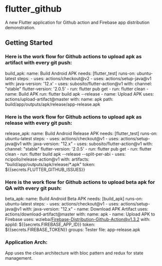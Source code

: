 # flutter_github

A new Flutter application for Github action and Firebase app distribution demonstration.

## Getting Started

### Here is the work flow for Github actions to upload apk as artifact with every git push:

build_apk:
    name: Build Android APK
    needs: [flutter_test]
    runs-on: ubuntu-latest
    steps:
      - uses: actions/checkout@v2
      - uses: actions/setup-java@v1
        with:
          java-version: '12.x'
      - uses: subosito/flutter-action@v1
        with:
          channel: "stable"
          flutter-version: '2.0.5'
      - run: flutter pub get
      - run: flutter clean
      - name: Build APK
        run: flutter build apk --release
      - name: Upload APK
        uses: actions/upload-artifact@master
        with:
          name: apk
          path: build/app/outputs/apk/release/app-release.apk

### Here is the work flow for Github actions to upload apk as release with every git push:

release_apk:
    name: Build Android Release APK
    needs: [flutter_test]
    runs-on: ubuntu-latest
    steps:
      - uses: actions/checkout@v1
      - uses: actions/setup-java@v1
        with:
          java-version: "12.x"
      - uses: subosito/flutter-action@v1
        with:
          channel: "stable"
          flutter-version: '2.0.5'
      - run: flutter pub get
      - run: flutter clean
      - run: flutter build apk --release --split-per-abi
      - uses: ncipollo/release-action@v1
        with:
          artifacts: "build/app/outputs/apk/release/*.apk"
          token: ${{secrets.FLUTTER_GITHUB_ISSUES}}

### Here is the work flow for Github actions to upload beta apk for QA with every git push:

beta_apk:
    name: Build Android Beta APK
    needs: [build_apk]
    runs-on: ubuntu-latest
    steps:
      - uses: actions/checkout@v1
      - uses: actions/setup-java@v1
        with:
          java-version: "12.x"
      - name: Download APK Artifact
        uses: actions/download-artifact@master
        with:
          name: apk
      - name: Upload APK to Firebase
        uses: wzieba/Firebase-Distribution-Github-Action@v1.3.2
        with:
          appId: ${{secrets.FIREBASE_APP_ID}}
          token: ${{secrets.FIREBASE_TOKEN}}
          groups: Tester
          file: app-release.apk
          
          
### Application Arch: 

App uses the clean architecture with bloc pattern and redux for state management.

